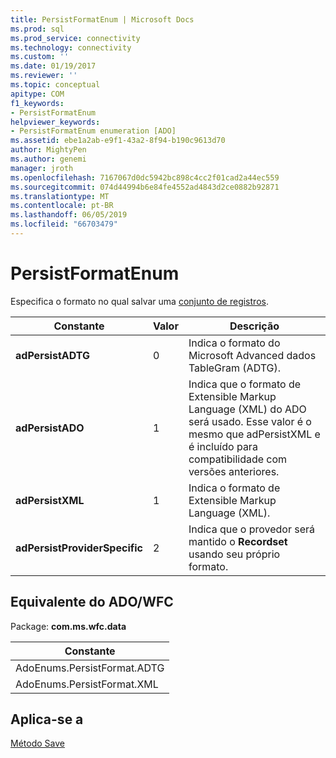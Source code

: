 ```yaml
---
title: PersistFormatEnum | Microsoft Docs
ms.prod: sql
ms.prod_service: connectivity
ms.technology: connectivity
ms.custom: ''
ms.date: 01/19/2017
ms.reviewer: ''
ms.topic: conceptual
apitype: COM
f1_keywords:
- PersistFormatEnum
helpviewer_keywords:
- PersistFormatEnum enumeration [ADO]
ms.assetid: ebe1a2ab-e9f1-43a2-8f94-b190c9613d70
author: MightyPen
ms.author: genemi
manager: jroth
ms.openlocfilehash: 7167067d0dc5942bc898c4cc2f01cad2a44ec559
ms.sourcegitcommit: 074d44994b6e84fe4552ad4843d2ce0882b92871
ms.translationtype: MT
ms.contentlocale: pt-BR
ms.lasthandoff: 06/05/2019
ms.locfileid: "66703479"
---
```

# <a name="persistformatenum"></a>PersistFormatEnum
Especifica o formato no qual salvar uma [conjunto de registros](../../../ado/reference/ado-api/recordset-object-ado.md).  
  
|Constante|Valor|Descrição|  
|--------------|-----------|-----------------|  
|**adPersistADTG**|0|Indica o formato do Microsoft Advanced dados TableGram (ADTG).|  
|**adPersistADO**|1|Indica que o formato de Extensible Markup Language (XML) do ADO será usado. Esse valor é o mesmo que adPersistXML e é incluído para compatibilidade com versões anteriores.|  
|**adPersistXML**|1|Indica o formato de Extensible Markup Language (XML).|  
|**adPersistProviderSpecific**|2|Indica que o provedor será mantido o **Recordset** usando seu próprio formato.|  
  
## <a name="adowfc-equivalent"></a>Equivalente do ADO/WFC  
 Package: **com.ms.wfc.data**  
  
|Constante|  
|--------------|  
|AdoEnums.PersistFormat.ADTG|  
|AdoEnums.PersistFormat.XML|  
  
## <a name="applies-to"></a>Aplica-se a  
 [Método Save](../../../ado/reference/ado-api/save-method.md)
